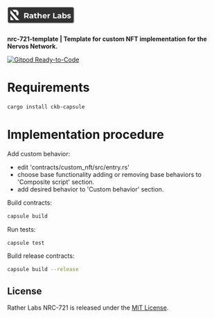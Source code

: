 # <img src="logo.svg" alt="Rather Labs" height="40px">

**nrc-721-template | Template for custom NFT implementation for the Nervos Network.**

[![Gitpod
Ready-to-Code](https://img.shields.io/badge/Gitpod-Ready--to--Code-blue?logo=gitpod)](https://gitpod.io/#https://github.com/rather-labs/nrc-721-template)

# Requirements

```sh
cargo install ckb-capsule
```

# Implementation procedure

Add custom behavior:

* edit 'contracts/custom_nft/src/entry.rs'
* choose base functionality adding or removing base behaviors to 'Composite script' section.
* add desired behavior to 'Custom behavior' section.

Build contracts:

```sh
capsule build
```

Run tests:

```sh
capsule test
```

Build release contracts:

```sh
capsule build --release
```

## License

Rather Labs NRC-721 is released under the [MIT License](LICENSE).